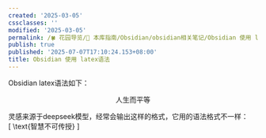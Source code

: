 ```yaml
---
created: '2025-03-05'
cssclasses: ''
modified: '2025-03-05'
permalink: /🍀 花园导览/🧰 本库指南/Obsidian/obsidian相关笔记/Obsidian 使用 latex语法.md
publish: true
published: '2025-07-07T17:10:24.153+08:00'
title: Obsidian 使用 latex语法
---
```

Obsidian latex语法如下：

$$
\text{人生而平等}
$$

灵感来源于deepseek模型，经常会输出这样的格式，它用的语法格式不一样：  
[ \text{智慧不可传授} ]